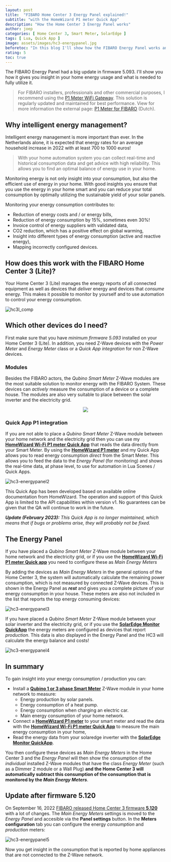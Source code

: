 ```yaml
---
layout: post
title:  "FIBARO Home Center 3 Energy Panel explained!"
subtitle: "with the HomeWizard P1 meter Quick App"
description: "How the Home Center 3 Energy Panel works"
author: joep
categories: [ Home Center 3, Smart Meter, SolarEdge ]
tags: [ Lua, Quick App ]
image: assets/images/hc3-energypanel.jpg
beforetoc: "In this blog I'll show how the FIBARO Energy Panel works and which devices you need to use it optimally."
rating: 5
toc: true
---
```


The FIBARO Energy Panel had a big update in firmware 5.093. I'll show you how it gives you insight in your home energy usage and what is needed to fully utilize it.

> For FIBARO installers, professionals and other commercial purposes, I recommend using the [P1 Meter WiFi Gateway](https://jdkbenelux.com/toepassingen/energie-p1/energie-meten-p1-meter/). This solution is regularly updated and maintained for best performance. View for more information the external page: [P1 Meter for FIBARO](https://jdkbenelux.com/toepassingen/energie-p1/energie-meten-p1-meter/) (Dutch).

## Why intelligent energy management?

Intelligent energy management is more important than ever. In the Netherlands alone, it is expected that energy rates for an average household increase in 2022 with at least 700 to 1000 euros!

> With your home automation system you can collect real-time and historical consumption data and get advice with high reliability. This allows you to find an optimal balance of energy use in your home.

Monitoring energy is not only insight into your consumption, but also the efficient use of energy in your home. With good insights you ensure that you use the energy in your home smart and you can reduce your total consumption by optimally utilizing the sustainable yield of your solar panels.

Monitoring your energy consumption contributes to:

- Reduction of energy costs and / or energy bills,
- Reduction of energy consumption by 15%, sometimes even 30%!
- Invoice control of energy suppliers with validated data,
- CO2 reduction, which has a positive effect on global warming,
- Insight into different types of energy consumption (active and reactive energy),
- Mapping incorrectly configured devices.

## How does this work with the FIBARO Home Center 3 (Lite)?

Your Home Center 3 (Lite) manages the energy reports of all connected equipment as well as devices that *deliver* energy and devices that *consume* energy. This makes it possible to monitor by yourself and to use automation to control your energy consumption.

![hc3l_comp](../assets/images/hc3l_comp.png)

## Which other devices do I need?

First make sure that you have *minimum firmware 5.093* installed on your Home Center 3 (Lite). In addition, you need Z-Wave devices with the *Power Meter* and *Energy Meter* class or a *Quick App integration* for non Z-Wave devices.

### Modules

Besides the FIBARO actors, the *Qubino Smart Meter* Z-Wave modules are the most suitable solution to monitor energy with the FIBARO System. These devices can *actively* measure the consumption of a device or a complete house. The modules are also very suitable to place between the solar inverter and the electricity grid.

<p align="center"><img src="../assets/images/hc3-energypanel1.png" /></p>

### Quick App P1 integration

If you are not able to place a *Qubino Smart Meter* Z-Wave module between your home network and the electricity grid then you can use my  **[HomeWizard Wi-Fi P1 meter Quick App](https://bit.ly/hwwifip1qa)** that reads the data directly from your Smart Meter. By using the **[HomeWizard P1 meter](https://www.homewizard.nl/homewizard-wi-fi-p1-meter)** and my Quick App allows you to read energy consumption *direct* from the Smart Meter. This allows you to feed the data to the *Energy Panel* (for monitoring) and shows the real-time data, at phase level, to use for automation in Lua Scenes / Quick Apps.

![hc3-energypanel2](../assets/images/hc3-energypanel2.png)

This Quick App has been developed based on available online documentation from HomeWizard. The operation and support of this Quick App is limited to the API capabilities within version v1. No guarantees can be given that the QA will continue to work in the future.

***Update (February 2023):** This Quick App is no longer maintained, which means that if bugs or problems arise, they will probably not be fixed.*

## The Energy Panel

If you have placed a *Qubino Smart Meter* Z-Wave module between your home network and the electricity grid, or if you use the **[HomeWizard Wi-Fi P1 meter Quick app](https://bit.ly/hwwifip1qa)** you need to configure these as *Main Energy Meters*

By adding the devices as *Main Energy Meters* in the general options of the Home Center 3, the system will automatically calculate the remaining power consumption, which is not measured by connected Z-Wave devices. This is shown in the Energy Panel as ***rest*** and gives you a complete picture of your energy consumption in your house. These meters are also not included in the list that reports the top energy consuming devices:

![hc3-energypanel3](../assets/images/hc3-energypanel3.png)

If you have placed a *Qubino Smart Meter* Z-Wave module between your solar inverter and the electricity grid, or if you use the **[SolarEdge Monitor QuickApp](https://marketplace.fibaro.com/items/solaredge-monitor)** the energy meters are configured as devices that report *production*. This data is also displayed in the Energy Panel and the HC3 will calculate the energy balance and costs!

![hc3-energypanel4](../assets/images/hc3-energypanel4.png)

## In summary

To gain insight into your energy consumption / production you can:

- Install a **[Qubino 1 or 3 phase Smart Meter](https://qubino.com/products/3-phase-smart-meter/)** Z-Wave module in your home network to measure:
    - Energy production by solar panels.
    - Energy consumption of a heat pump.
    - Energy consumption when charging an electric car.
    - Main energy consumption of your home network.
- Connect a **[HomeWizard P1 meter](https://www.homewizard.nl/homewizard-wi-fi-p1-meter)** to your smart meter and read the data with the **[HomeWizard Wi-Fi P1 meter Quick App](https://bit.ly/hwwifip1qa)** to measure the main energy consumption in your home,
- Read the energy data from your solaredge inverter with the **[SolarEdge Monitor QuickApp](https://marketplace.fibaro.com/items/solaredge-monitor)**.

You then configure these devices as *Main Energy Meters* in the Home Center 3 and the *Energy Panel* will then show the consumption of the *individual* installed Z-Wave modules that have the class *Energy Meter* (such as a Dimmer 2 module or a Wall Plug) **and the Home Center 3 will automatically subtract this consumption of the consumption that is monitored by the *Main Energy Meters***.

## Update after firmware 5.120

On September 16, 2022 [FIBARO released Home Center 3 firmware **5.120**](https://forum.fibaro.com/topic/61861-fibaro-system-update-5120-for-home-center-3/) with a lot of changes. The *Main Energy Meters* settings is moved to the *Energy Panel* and accesible via the **Panel settings** button. In the **Meters configuration** tab you can configure the energy *consumption* and *production* meters:

![hc3-energypanel5](../assets/images/hc3-energypanel5.png)

Now you get insight in the consumption that is reported by home appliances that are not connected to the Z-Wave network.